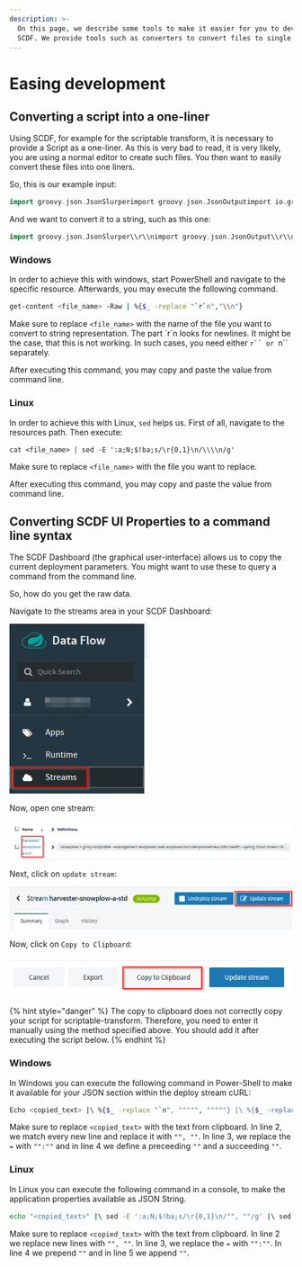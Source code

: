 ```yaml
---
description: >-
  On this page, we describe some tools to make it easier for you to develop with
  SCDF. We provide tools such as converters to convert files to single lines.
---
```


# Easing development

## Converting a script into a one-liner

Using SCDF, for example for the scriptable transform, it is necessary to provide a Script as a one-liner. As this is very bad to read, it is very likely, you are using a normal editor to create such files. You then want to easily convert these files into one liners.

So, this is our example input:

```groovy
import groovy.json.JsonSlurperimport groovy.json.JsonOutputimport io.grnry.scdfapps.scriptable.snowplow.SnowplowSerDeimport io.grnry.scdfapps.scriptable.snowplow.SnowplowCollectorPayloadimport java.nio.charset.StandardCharsetsSnowplowCollectorPayload snowplowEvent = SnowplowSerDe.deserialize(payload)JsonSlurper jsonSlurper = new JsonSlurper()if (snowplowEvent.getBody()){    def actualPayload =  jsonSlurper.parseText(snowplowEvent.getBody())    if (actualPayload?.data && actualPayload?.data[0]) {        def data = actualPayload.data[0]        if (data?.filterCriteria && data.filterCriteria.equalsIgnoreCase("a")) {            return JsonOutput.toJson(snowplowEvent)        }    }}else if (snowplowEvent.getQuerystring()) {    def data = snowplowEvent.getQuerystring()            .split('&')            .inject([:]) { map, token ->                token.split('=').with {                    def key = URLDecoder.decode(it[0], StandardCharsets.UTF_8.name())                    def value = URLDecoder.decode(it[1], StandardCharsets.UTF_8.name())                    if(map.containsKey(key)) {                        map[key] = ([] + map[key] ?: [map[key]])                        map[key].add(value)                    }                    else map[key] = value                }                map            }    if (data?.filterCriteria && data.filterCriteria.equalsIgnoreCase("a")) {        snowplowEvent.setBody(JsonOutput.toJson([data:[data]]))        return JsonOutput.toJson(snowplowEvent)    }}return null
```

And we want to convert it to a string, such as this one:

```groovy
import groovy.json.JsonSlurper\\r\\nimport groovy.json.JsonOutput\\r\\nimport io.grnry.scdfapps.scriptable.snowplow.SnowplowSerDe\\r\\nimport io.grnry.scdfapps.scriptable.snowplow.SnowplowCollectorPayload\\r\\n\\r\\nimport java.nio.charset.StandardCharsets\\r\\n\\r\\nSnowplowCollectorPayload snowplowEvent = SnowplowSerDe.deserialize(payload)\\r\\n\\r\\nJsonSlurper jsonSlurper = new JsonSlurper()\\r\\n\\r\\nif (snowplowEvent.getBody()){\\r\\n    def actualPayload =  jsonSlurper.parseText(snowplowEvent.getBody())\\r\\n    if (actualPayload?.data && actualPayload?.data[0]) {\\r\\n        def data = actualPayload.data[0]\\r\\n        if (data?.filterCriteria && data.filterCriteria.equalsIgnoreCase(\\\"a\\\")) {\\r\\n            return JsonOutput.toJson(snowplowEvent)\\r\\n        }\\r\\n    }\\r\\n}\\r\\nelse if (snowplowEvent.getQuerystring()) {\\r\\n    def data = snowplowEvent.getQuerystring()\\r\\n            .split('&')\\r\\n            .inject([:]) { map, token ->\\r\\n                token.split('=').with {\\r\\n                    def key = URLDecoder.decode(it[0], StandardCharsets.UTF_8.name())\\r\\n                    def value = URLDecoder.decode(it[1], StandardCharsets.UTF_8.name())\\r\\n                    if(map.containsKey(key)) {\\r\\n                        map[key] = ([] + map[key] ?: [map[key]])\\r\\n                        map[key].add(value)\\r\\n                    }\\r\\n                    else map[key] = value\\r\\n                }\\r\\n                map\\r\\n            }\\r\\n    if (data?.filterCriteria && data.filterCriteria.equalsIgnoreCase(\\\"a\\\")) {\\r\\n        snowplowEvent.setBody(JsonOutput.toJson([data:[data]]))\\r\\n        return JsonOutput.toJson(snowplowEvent)\\r\\n    }\\r\\n}\\r\\nreturn null
```

### Windows

In order to achieve this with windows, start PowerShell and navigate to the specific resource. Afterwards, you may execute the following command.

```bash
get-content <file_name> -Raw | %{$_ -replace "`r`n","\\n"}
```

Make sure to replace `<file_name>` with the name of the file you want to convert to string representation. The part \`r\`n looks for newlines. It might be the case, that this is not working. In such cases, you need either ```r`` or ```n`` separately.

After executing this command, you may copy and paste the value from command line.

### Linux

In order to achieve this with Linux, `sed` helps us. First of all, navigate to the resources path. Then execute:

```text
cat <file_name> | sed -E ':a;N;$!ba;s/\r{0,1}\n/\\\\n/g'
```

Make sure to replace `<file_name>` with the file you want to replace.

After executing this command, you may copy and paste the value from command line.

## Converting SCDF UI Properties to a command line syntax

The SCDF Dashboard \(the graphical user-interface\) allows us to copy the current deployment parameters. You might want to use these to query a command from the command line.

So, how do you get the raw data.

Navigate to the streams area in your SCDF Dashboard:

![](../../.gitbook/assets/grafik%20%288%29.png)

Now, open one stream:

![](../../.gitbook/assets/grafik%20%287%29.png)

Next, click on `update stream`:

![](../../.gitbook/assets/grafik%20%289%29.png)

Now, click on `Copy to Clipboard`:

![](../../.gitbook/assets/grafik%20%286%29.png)

{% hint style="danger" %}
The copy to clipboard does not correctly copy your script for scriptable-transform. Therefore, you need to enter it manually using the method specified above. You should add it after executing the script below.
{% endhint %}

### Windows

In Windows you can execute the following command in Power-Shell to make it available for your JSON section within the deploy stream cURL:

```bash
Echo <copied_text> |\ %{$_ -replace "`n", """"", """""} |\ %{$_ -replace "=", """"":"""""} |\ %{Write-Host '""'$_'""' }
```

Make sure to replace `<copied_text>` with the text from clipboard. In line 2, we match every new line and replace it with `"", ""`. In line 3, we replace the `=` with `"":""` and in line 4 we define a preceeding `""` and a succeeding `""`.

### Linux

In Linux you can execute the following command in a console, to make the application properties available as JSON String.

```bash
echo "<copied_text>" |\ sed -E ':a;N;$!ba;s/\r{0,1}\n/"", ""/g' |\ sed -E 's/=/"":""/g' |\ (echo -n '""' && cat) |\ sed 's/$/""/'
```

Make sure to replace `<copied_text>` with the text from clipboard. In line 2 we replace new lines with `"", ""`. In line 3, we replace the `=` with `"":""`. In line 4 we prepend `""` and in line 5 we append `""`.

